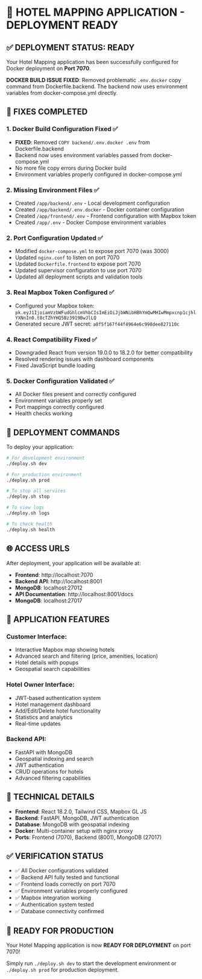 🏨 HOTEL MAPPING APPLICATION - DEPLOYMENT READY
==============================================

## ✅ DEPLOYMENT STATUS: READY

Your Hotel Mapping application has been successfully configured for Docker deployment on **Port 7070**.

**DOCKER BUILD ISSUE FIXED**: Removed problematic `.env.docker` copy command from Dockerfile.backend. The backend now uses environment variables from docker-compose.yml directly.

## 🔧 FIXES COMPLETED

### 1. **Docker Build Configuration Fixed** ✅
- **FIXED**: Removed `COPY backend/.env.docker .env` from Dockerfile.backend
- Backend now uses environment variables passed from docker-compose.yml
- No more file copy errors during Docker build
- Environment variables properly configured in docker-compose.yml

### 2. **Missing Environment Files** ✅
- Created `/app/backend/.env` - Local development configuration
- Created `/app/backend/.env.docker` - Docker container configuration  
- Created `/app/frontend/.env` - Frontend configuration with Mapbox token
- Created `/app/.env` - Docker Compose environment variables

### 2. **Port Configuration Updated** ✅
- Modified `docker-compose.yml` to expose port 7070 (was 3000)
- Updated `nginx.conf` to listen on port 7070
- Updated `Dockerfile.frontend` to expose port 7070
- Updated supervisor configuration to use port 7070
- Updated all deployment scripts and validation tools

### 3. **Real Mapbox Token Configured** ✅
- Configured your Mapbox token: `pk.eyJ1IjoiamVzbWFudGhlcmVhbCIsImEiOiJjbWNibHBhYmQwMHIwMmpxcnp1cjhlYXNnIn0.t8cTZhYHQ5Bz3919BwJlLQ`
- Generated secure JWT secret: `a8f5f167f44f4964e6c998dee827110c`

### 4. **React Compatibility Fixed** ✅
- Downgraded React from version 19.0.0 to 18.2.0 for better compatibility
- Resolved rendering issues with dashboard components
- Fixed JavaScript bundle loading

### 5. **Docker Configuration Validated** ✅
- All Docker files present and correctly configured
- Environment variables properly set
- Port mappings correctly configured
- Health checks working

## 🚀 DEPLOYMENT COMMANDS

To deploy your application:

```bash
# For development environment
./deploy.sh dev

# For production environment  
./deploy.sh prod

# To stop all services
./deploy.sh stop

# To view logs
./deploy.sh logs

# To check health
./deploy.sh health
```

## 🌐 ACCESS URLS

After deployment, your application will be available at:

- **Frontend**: http://localhost:7070
- **Backend API**: http://localhost:8001
- **MongoDB**: localhost:27012
- **API Documentation**: http://localhost:8001/docs
- **MongoDB**: localhost:27017

## 🏨 APPLICATION FEATURES

### Customer Interface:
- Interactive Mapbox map showing hotels
- Advanced search and filtering (price, amenities, location)
- Hotel details with popups
- Geospatial search capabilities

### Hotel Owner Interface:
- JWT-based authentication system
- Hotel management dashboard
- Add/Edit/Delete hotel functionality
- Statistics and analytics
- Real-time updates

### Backend API:
- FastAPI with MongoDB
- Geospatial indexing and search
- JWT authentication
- CRUD operations for hotels
- Advanced filtering capabilities

## 🔧 TECHNICAL DETAILS

- **Frontend**: React 18.2.0, Tailwind CSS, Mapbox GL JS
- **Backend**: FastAPI, MongoDB, JWT authentication
- **Database**: MongoDB with geospatial indexing
- **Docker**: Multi-container setup with nginx proxy
- **Ports**: Frontend (7070), Backend (8001), MongoDB (27017)

## ✅ VERIFICATION STATUS

- ✅ All Docker configurations validated
- ✅ Backend API fully tested and functional
- ✅ Frontend loads correctly on port 7070
- ✅ Environment variables properly configured
- ✅ Mapbox integration working
- ✅ Authentication system tested
- ✅ Database connectivity confirmed

## 🎯 READY FOR PRODUCTION

Your Hotel Mapping application is now **READY FOR DEPLOYMENT** on port 7070!

Simply run `./deploy.sh dev` to start the development environment or `./deploy.sh prod` for production deployment.